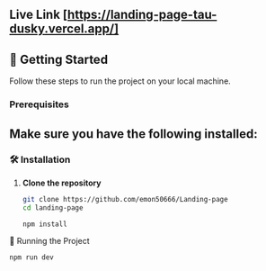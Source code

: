 Live Link [https://landing-page-tau-dusky.vercel.app/]
---

## 🚀 Getting Started

Follow these steps to run the project on your local machine.

### Prerequisites

Make sure you have the following installed:
---

### 🛠 Installation

1. **Clone the repository**

   ```bash
   git clone https://github.com/emon50666/Landing-page
   cd landing-page
   ```
   
  
  
    ``` Install dependencies** 
   npm install 
   ```

🚦 Running the Project
```After installation, start the development server using:
npm run dev
```



